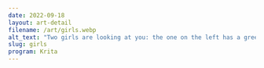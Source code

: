 ```yaml
---
date: 2022-09-18
layout: art-detail
filename: /art/girls.webp
alt_text: "Two girls are looking at you: the one on the left has a green tank top and short gray hair, and the one on the right has a tight fitting red shirt and long brown hair."
slug: girls
program: Krita
---
```

